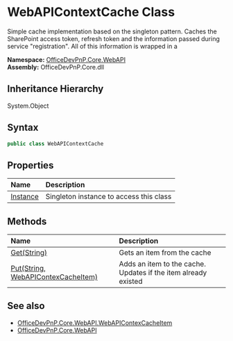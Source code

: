 # WebAPIContextCache Class
 Simple cache implementation based on the singleton pattern. Caches the SharePoint access token, refresh token and the information passed during service "registration". All of this information is wrapped in a   

**Namespace:** [OfficeDevPnP.Core.WebAPI](OfficeDevPnP.Core.WebAPI.md)  
**Assembly:** OfficeDevPnP.Core.dll  
## Inheritance Hierarchy
System.Object  
## Syntax
```C#
public class WebAPIContextCache
```
## Properties
|**Name**|**Description**|
|:-----|:-----|
| [Instance](OfficeDevPnP.Core.WebAPI.WebAPIContextCache.Instance.md) | Singleton instance to access this class
## Methods
|**Name**|**Description**|
|:-----|:-----|
| [Get(String)](OfficeDevPnP.Core.WebAPI.WebAPIContextCache.c451aec8.md) | Gets an item from the cache
| [Put(String, WebAPIContexCacheItem)](OfficeDevPnP.Core.WebAPI.WebAPIContextCache.47ca96e2.md) | Adds an item to the cache. Updates if the item already existed
## See also
- [OfficeDevPnP.Core.WebAPI.WebAPIContexCacheItem](OfficeDevPnP.Core.WebAPI.WebAPIContexCacheItem.md)
- [OfficeDevPnP.Core.WebAPI](OfficeDevPnP.Core.WebAPI.md)
